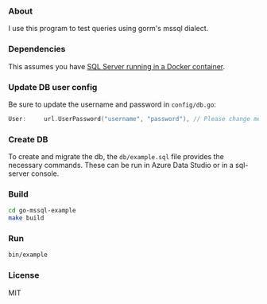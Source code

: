 ### About

I use this program to test queries using gorm's mssql dialect.

### Dependencies

This assumes you have [SQL Server running in a Docker container](https://docs.microsoft.com/en-us/sql/linux/quickstart-install-connect-docker?view=sql-server-ver15&pivots=cs1-bash).

### Update DB user config

Be sure to update the username and password in `config/db.go`:

```go
User:     url.UserPassword("username", "password"), // Please change me
```

### Create DB

To create and migrate the db, the `db/example.sql` file provides the necessary commands. These can be run in Azure Data Studio or in a sql-server console.

### Build

```sh
cd go-mssql-example
make build
```

### Run

```sh
bin/example
```

### License

MIT

